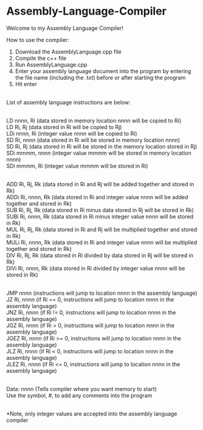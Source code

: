 # Assembly-Language-Compiler
Welcome to my Assembly Language Compiler!<br>

How to use the compiler:<br>
1. Download the AssemblyLanguage.cpp file<br>
2. Compile the c++ file<br>
3. Run AssemblyLanguage.cpp<br>
4. Enter your assembly language document into the program by entering the file name (including the .txt) before or after starting the program<br>
5. Hit enter<br><br>

List of assembly language instructions are below:<br><br>

LD nnnn, Ri  (data stored in memory location nnnn will be copied to Ri)<br>
LD Ri, Rj (data stored in Ri will be copied to Rj)<br>
LDi nnnn, Ri (integer value nnnn will be copied to Ri)<br>
SD Ri, nnnn (data stored in Ri will be stored in memory location nnnn)<br>
SD Ri, Rj (data stored in Ri will be stored in the memory location stored in Rj)<br>
SDi mmmm, nnnn (integer value mmmm will be stored in memory location nnnn)<br>
SDi mmmm, Ri (integer value mmmm will be stored in Ri)<br><br>

ADD Ri, Rj, Rk (data stored in Ri and Rj will be added together and stored in Rk)<br>
ADDi Ri, nnnn, Rk (data stored in Ri and integer value nnnn will be added together and stored in Rk)<br>
SUB Ri, Rj, Rk (data stored in Ri minus data stored in Rj will be stored in Rk)<br>
SUBi Ri, nnnn, Rk (data stored in Ri minus integer value nnnn will be stored in Rk)<br>
MUL Ri, Rj, Rk (data stored in Ri and Rj will be multiplied together and stored in Rk)<br>
MULi Ri, nnnn, Rk (data stored in Ri and integer value nnnn will be multiplied together and stored in Rk)<br>
DIV Ri, Rj, Rk (data stored in Ri divided by data stored in Rj will be stored in Rk)<br>
DIVi Ri, nnnn, Rk (data stored in Ri divided by integer value nnnn will be stored in Rk)<br><br>

JMP nnnn (instructions will jump to location nnnn in the assembly language)<br>
JZ Ri, nnnn (if Ri == 0, instructions will jump to location nnnn in the assembly language)<br>
JNZ Ri, nnnn (if Ri != 0, instructions will jump to location nnnn in the assembly language)<br>
JGZ Ri, nnnn (if Ri > 0, instructions will jump to location nnnn in the assembly language)<br>
JGEZ Ri, nnnn (if Ri >= 0, instructions will jump to location nnnn in the assembly language)<br>
JLZ Ri, nnnn (if Ri < 0, instructions will jump to location nnnn in the assembly language)<br>
JLEZ Ri, nnnn (if Ri <= 0, instructions will jump to location nnnn in the assembly language)<br><br>

Data: nnnn (Tells compiler where you want memory to start)<br>
Use the symbol, #, to add any comments into the program<br><br>

*Note, only integer values are accepted into the assembly language compiler
